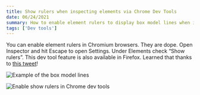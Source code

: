 ```yaml
---
title: Show rulers when inspecting elements via Chrome Dev Tools
date: 06/24/2021
summary: How to enable element rulers to display box model lines when inspecting elements
tags: ['Dev tools']
---
```


You can enable element rulers in Chromium browsers. They are dope. Open Inspector and hit Escape to open Settings. Under Elements check “Show rulers”. This dev tool feature is also available in Firefox. Learned that thanks to [this tweet](https://twitter.com/frontstuff_io/status/1407824370945474564)!

![Example of the box model lines](/static/images/content/rulers-example.png)

![Enable show rulers in Chrome dev tools](/static/images/content/enable-show-rulers.png)
